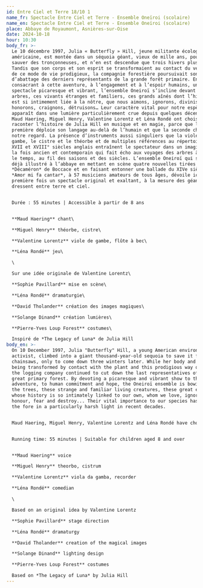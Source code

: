 ```yaml
---
id: Entre Ciel et Terre 18/10 1
name_fr: Spectacle Entre Ciel et Terre - Ensemble Oneïroi (scolaire)
name_en: Spectacle Entre Ciel et Terre - Ensemble Oneïroi (scolaire)
place: Abbaye de Royaumont, Asnières-sur-Oise
date: 2024-10-18
hour: 10:30
body_fr: >-
  Le 10 décembre 1997, Julia « Butterfly » Hill, jeune militante écologiste
  américaine, est montée dans un séquoia géant, vieux de mille ans, pour le
  sauver des tronçonneuses, et n’en est descendue que trois hivers plus tard.
  Tandis que son corps et son esprit se transformaient au contact du végétal et
  de ce mode de vie prodigieux, la compagnie forestière poursuivait son œuvre
  d’abattage des derniers représentants de la grande forêt primaire. En
  consacrant à cette aventure, à l’engagement et à l’espoir humains, un
  spectacle picaresque et vibrant, l’ensemble Oneiroï s’incline devant les
  arbres, ces vivants étranges et familiers, ces grands aînés dont l’histoire
  est si intimement liée à la nôtre, que nous aimons, ignorons, divinisons,
  honorons, craignons, détruisons… Leur caractère vital pour notre espèce
  apparaît dans une lumière particulièrement crue depuis quelques décennies.
  Maud Haering, Miguel Henry, Valentine Lorentz et Léna Rondé ont choisi de
  raconter l’histoire de Julia Hill en musique et en magie, parce que la
  première déploie son langage au-delà de l’humain et que la seconde change
  notre regard. La présence d’instruments aussi singuliers que la viole de
  gambe, le cistre et le théorbe et de multiples références au répertoire des
  XVII et XVIII° siècles anglais entraînent le spectateur dans un imaginaire à
  la fois ancien et contemporain qui fait écho aux voyages des arbres à travers
  le temps, au fil des saisons et des siècles. L’ensemble Oneiroï qui s’était
  déjà illustré à l’abbaye en mettant en scène quatre nouvelles tirées du
  *Décaméron* de Boccace et en faisant entonner une ballade du XIVe siècle,
  *Amor mi fa cantar*, à 57 musiciens amateurs de tous âges, dévoile ici pour la
  première fois un spectacle original et exaltant, à la mesure des géants qui se
  dressent entre terre et ciel.


  Durée : 55 minutes | Accessible à partir de 8 ans


  **Maud Haering** chant\

  **Miguel Henry** théorbe, cistre\

  **Valentine Lorentz** viole de gambe, flûte à bec\

  **Léna Rondé** jeu\

  \

  Sur une idée originale de Valentine Lorentz\

  **Sophie Pavillard** mise en scène\

  **Léna Rondé** dramaturgie\

  **David Tholander** création des images magiques\

  **Solange Dinand** création lumières\

  **Pierre-Yves Loup Forest** costumes\

  Inspiré de *The Legacy of Luna* de Julia Hill
body_en: >-
  On 10 December 1997, Julia "Butterfly" Hill, a young American environmental
  activist, climbed into a giant thousand-year-old sequoia to save it from the
  chainsaws, only to come down three winters later. While her body and mind were
  being transformed by contact with the plant and this prodigious way of life,
  the logging company continued to cut down the last representatives of the
  great primary forest. By devoting a picaresque and vibrant show to this
  adventure, to human commitment and hope, the Oneiroï ensemble is bowing before
  the trees, these strange and familiar living creatures, these great elders
  whose history is so intimately linked to our own, whom we love, ignore, deify,
  honour, fear and destroy... Their vital importance to our species has come to
  the fore in a particularly harsh light in recent decades. 


  Maud Haering, Miguel Henry, Valentine Lorentz and Léna Rondé have chosen to tell the story of Julia Hill through music and magic, because the former unfolds its language beyond the human and the latter changes the way we look at things. The presence of instruments as unusual as the viola da gamba, the cistrum and the theorbo, and the many references to the repertoire of the 17th and 18th centuries in England, take the audience into an imaginary world that is both ancient and contemporary, echoing the journeys of trees through time, over the seasons and the centuries. The Oneiroï ensemble, which has already made a name for itself at the abbey by staging four short stories taken from Boccaccio's Decameron and by getting 57 amateur musicians of all ages to sing a 14th-century ballad, Amor mi fa cantar, here unveils for the first time an original and exhilarating show, on a par with the giants that stand between earth and sky.


  Running time: 55 minutes | Suitable for children aged 8 and over


  **Maud Haering** voice

  **Miguel Henry** theorbo, cistrum

  **Valentine Lorentz** viola da gamba, recorder

  **Léna Rondé** comedian

  \

  Based on an original idea by Valentine Lorentz

  **Sophie Pavillard** stage direction

  **Léna Rondé** dramaturgy

  **David Tholander** creation of the magical images

  **Solange Dinand** lighting design

  **Pierre-Yves Loup Forest** costumes

  Based on *The Legacy of Luna* by Julia Hill
---
```

